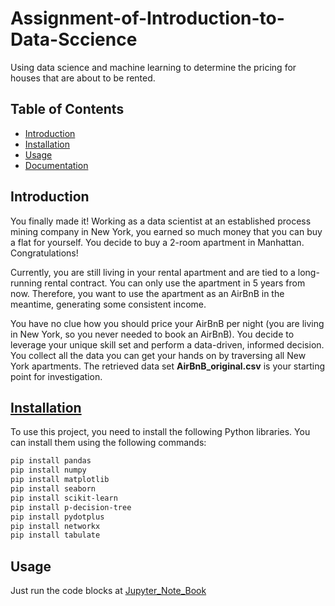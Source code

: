 # Assignment-of-Introduction-to-Data-Sccience
Using data science and machine learning to determine the pricing for houses that are about to be rented.

## Table of Contents

- [Introduction](#introduction)
- [Installation](#installation)
- [Usage](#usage)
- [Documentation](#Documentation)


## Introduction
You finally made it! Working as a data scientist at an established process mining company in New York, you earned so much money that you can buy a flat for yourself. You decide to buy a 2-room apartment in Manhattan. Congratulations!

Currently, you are still living in your rental apartment and are tied to a long-running rental contract. You can only use the apartment in 5 years from now. Therefore, you want to use the apartment as an AirBnB in the meantime, generating some consistent income. 

You have no clue how you should price your AirBnB per night (you are living in New York, so you never needed to book an AirBnB). You decide to leverage your unique skill set and perform a data-driven, informed decision. You collect all the data you can get your hands on by traversing all New York apartments. The retrieved data set **AirBnB_original.csv** is your starting point for investigation.

## [Installation](#installation)
To use this project, you need to install the following Python libraries. You can install them using the following commands:

```bash
pip install pandas
pip install numpy
pip install matplotlib
pip install seaborn
pip install scikit-learn
pip install p-decision-tree
pip install pydotplus
pip install networkx
pip install tabulate
```

## Usage

Just run the code blocks at [Jupyter_Note_Book](Assignment_IDS.ipynb)

